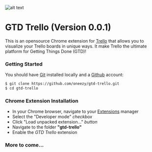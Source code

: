 ![alt text](http://oneeezy.com/www/gtd-trello/images/logo.png "GTD Trello")
# GTD Trello (Version 0.0.1)

This is an opensource Chrome extension for [Trello] that allows you to visualize your Trello boards in unique ways. It make Trello the ultimate platform for Getting Things Done (GTD)!

### Getting Started
You should have [Git] installed locally and a [Github] account:

```sh
$ git clone https://github.com/oneezy/gtd-trello.git
$ cd gtd-trello
```
### Chrome Extension Installation
* In your Chrome browser, navigate to your [Extensions] manager
* Select the "Developer mode" *checkbox*
* Click "Load unpacked extension..." *button*
* Navigate to the folder **"gtd-trello"**
* Enable the *GTD Trello* extension

### More to come...

   [Trello]: <https://trello.com>
   [Git]: <http://www.git-scm.com>
   [Github]: <https://github.com>
   [Extensions]: <chrome://extensions>
   [5 minute YouTube tutorial]: <https://www.youtube.com/watch?v=xgj-2etILdk>
   [Reload Extensions]: <https://chrome.google.com/webstore/detail/extensions-reloader/fimgfedafeadlieiabdeeaodndnlbhid?hl=en>
   [Trello List Layouts, Trello Board]: <https://trello.com/b/TQJod6cX/0-trello-list-layouts>
